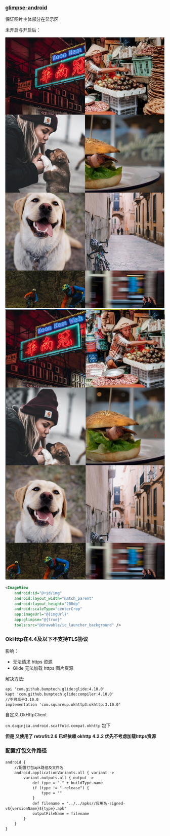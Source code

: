 

### [glimpse-android](https://github.com/the-super-toys/glimpse-android)

保证图片主体部分在显示区

未开启与开启后：

![](img/d1.png)
![](img/d0.png)

```xml
<ImageView
    android:id="@+id/img"
    android:layout_width="match_parent"
    android:layout_height="200dp"
    android:scaleType="centerCrop"
    app:imageUrl="@{imgUrl}"
    app:glimpse="@{true}"
    tools:src="@drawable/ic_launcher_background" />
```



### OkHttp在4.4及以下不支持TLS协议

影响：
- 无法请求 https 资源
- Glide 无法加载 https 图片资源

解决方法: 


```
api 'com.github.bumptech.glide:glide:4.10.0'
kapt 'com.github.bumptech.glide:compiler:4.10.0'
//不可高于3.10.0
implementation 'com.squareup.okhttp3:okhttp:3.10.0'
```

自定义 OkHttpClient 

`cn.daqinjia.android.scaffold.compat.okhttp` 包下


**但是 又使用了 retrofit:2.6 已经依赖 okhttp 4.2.2  优先不考虑加载https资源**

### 配置打包文件路径

```grvooy
android {
    //配置打包apk路径及文件名
    android.applicationVariants.all { variant ->
        variant.outputs.all { output ->
            def type = "-" + buildType.name
            if (type != "-release") {
                type = ""
            }
            def filename = "../../apks//应用名-signed-v${versionName}${type}.apk"
            outputFileName = filename
        }
    }
}

```